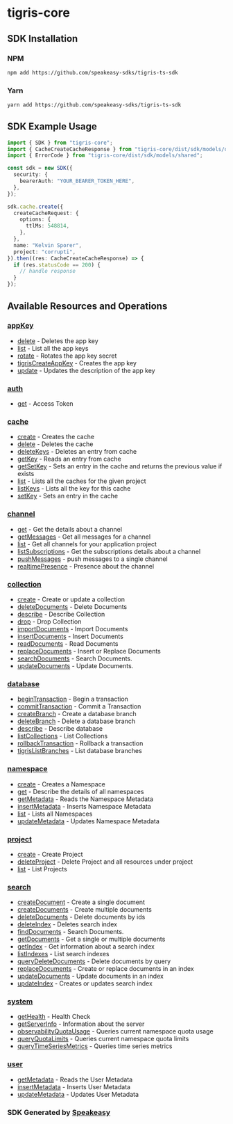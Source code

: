 # tigris-core

<!-- Start SDK Installation -->
## SDK Installation

### NPM

```bash
npm add https://github.com/speakeasy-sdks/tigris-ts-sdk
```

### Yarn

```bash
yarn add https://github.com/speakeasy-sdks/tigris-ts-sdk
```
<!-- End SDK Installation -->

## SDK Example Usage
<!-- Start SDK Example Usage -->
```typescript
import { SDK } from "tigris-core";
import { CacheCreateCacheResponse } from "tigris-core/dist/sdk/models/operations";
import { ErrorCode } from "tigris-core/dist/sdk/models/shared";

const sdk = new SDK({
  security: {
    bearerAuth: "YOUR_BEARER_TOKEN_HERE",
  },
});

sdk.cache.create({
  createCacheRequest: {
    options: {
      ttlMs: 548814,
    },
  },
  name: "Kelvin Sporer",
  project: "corrupti",
}).then((res: CacheCreateCacheResponse) => {
  if (res.statusCode == 200) {
    // handle response
  }
});
```
<!-- End SDK Example Usage -->

<!-- Start SDK Available Operations -->
## Available Resources and Operations


### [appKey](docs/appkey/README.md)

* [delete](docs/appkey/README.md#delete) - Deletes the app key
* [list](docs/appkey/README.md#list) - List all the app keys
* [rotate](docs/appkey/README.md#rotate) - Rotates the app key secret
* [tigrisCreateAppKey](docs/appkey/README.md#tigriscreateappkey) - Creates the app key
* [update](docs/appkey/README.md#update) - Updates the description of the app key

### [auth](docs/auth/README.md)

* [get](docs/auth/README.md#get) - Access Token

### [cache](docs/cache/README.md)

* [create](docs/cache/README.md#create) - Creates the cache
* [delete](docs/cache/README.md#delete) - Deletes the cache
* [deleteKeys](docs/cache/README.md#deletekeys) - Deletes an entry from cache
* [getKey](docs/cache/README.md#getkey) - Reads an entry from cache
* [getSetKey](docs/cache/README.md#getsetkey) - Sets an entry in the cache and returns the previous value if exists
* [list](docs/cache/README.md#list) - Lists all the caches for the given project
* [listKeys](docs/cache/README.md#listkeys) - Lists all the key for this cache
* [setKey](docs/cache/README.md#setkey) - Sets an entry in the cache

### [channel](docs/channel/README.md)

* [get](docs/channel/README.md#get) - Get the details about a channel
* [getMessages](docs/channel/README.md#getmessages) - Get all messages for a channel
* [list](docs/channel/README.md#list) - Get all channels for your application project
* [listSubscriptions](docs/channel/README.md#listsubscriptions) - Get the subscriptions details about a channel
* [pushMessages](docs/channel/README.md#pushmessages) - push messages to a single channel
* [realtimePresence](docs/channel/README.md#realtimepresence) - Presence about the channel

### [collection](docs/collection/README.md)

* [create](docs/collection/README.md#create) - Create or update a collection
* [deleteDocuments](docs/collection/README.md#deletedocuments) - Delete Documents
* [describe](docs/collection/README.md#describe) - Describe Collection
* [drop](docs/collection/README.md#drop) - Drop Collection
* [importDocuments](docs/collection/README.md#importdocuments) - Import Documents
* [insertDocuments](docs/collection/README.md#insertdocuments) - Insert Documents
* [readDocuments](docs/collection/README.md#readdocuments) - Read Documents
* [replaceDocuments](docs/collection/README.md#replacedocuments) - Insert or Replace Documents
* [searchDocuments](docs/collection/README.md#searchdocuments) - Search Documents.
* [updateDocuments](docs/collection/README.md#updatedocuments) - Update Documents.

### [database](docs/database/README.md)

* [beginTransaction](docs/database/README.md#begintransaction) - Begin a transaction
* [commitTransaction](docs/database/README.md#committransaction) - Commit a Transaction
* [createBranch](docs/database/README.md#createbranch) - Create a database branch
* [deleteBranch](docs/database/README.md#deletebranch) - Delete a database branch
* [describe](docs/database/README.md#describe) - Describe database
* [listCollections](docs/database/README.md#listcollections) - List Collections
* [rollbackTransaction](docs/database/README.md#rollbacktransaction) - Rollback a transaction
* [tigrisListBranches](docs/database/README.md#tigrislistbranches) - List database branches

### [namespace](docs/namespace/README.md)

* [create](docs/namespace/README.md#create) - Creates a Namespace
* [get](docs/namespace/README.md#get) - Describe the details of all namespaces
* [getMetadata](docs/namespace/README.md#getmetadata) - Reads the Namespace Metadata
* [insertMetadata](docs/namespace/README.md#insertmetadata) - Inserts Namespace Metadata
* [list](docs/namespace/README.md#list) - Lists all Namespaces
* [updateMetadata](docs/namespace/README.md#updatemetadata) - Updates Namespace Metadata

### [project](docs/project/README.md)

* [create](docs/project/README.md#create) - Create Project
* [deleteProject](docs/project/README.md#deleteproject) - Delete Project and all resources under project
* [list](docs/project/README.md#list) - List Projects

### [search](docs/search/README.md)

* [createDocument](docs/search/README.md#createdocument) - Create a single document
* [createDocuments](docs/search/README.md#createdocuments) - Create multiple documents
* [deleteDocuments](docs/search/README.md#deletedocuments) - Delete documents by ids
* [deleteIndex](docs/search/README.md#deleteindex) - Deletes search index
* [findDocuments](docs/search/README.md#finddocuments) - Search Documents.
* [getDocuments](docs/search/README.md#getdocuments) - Get a single or multiple documents
* [getIndex](docs/search/README.md#getindex) - Get information about a search index
* [listIndexes](docs/search/README.md#listindexes) - List search indexes
* [queryDeleteDocuments](docs/search/README.md#querydeletedocuments) - Delete documents by query
* [replaceDocuments](docs/search/README.md#replacedocuments) - Create or replace documents in an index
* [updateDocuments](docs/search/README.md#updatedocuments) - Update documents in an index
* [updateIndex](docs/search/README.md#updateindex) - Creates or updates search index

### [system](docs/system/README.md)

* [getHealth](docs/system/README.md#gethealth) - Health Check
* [getServerInfo](docs/system/README.md#getserverinfo) - Information about the server
* [observabilityQuotaUsage](docs/system/README.md#observabilityquotausage) - Queries current namespace quota usage
* [queryQuotaLimits](docs/system/README.md#queryquotalimits) - Queries current namespace quota limits
* [queryTimeSeriesMetrics](docs/system/README.md#querytimeseriesmetrics) - Queries time series metrics

### [user](docs/user/README.md)

* [getMetadata](docs/user/README.md#getmetadata) - Reads the User Metadata
* [insertMetadata](docs/user/README.md#insertmetadata) - Inserts User Metadata
* [updateMetadata](docs/user/README.md#updatemetadata) - Updates User Metadata
<!-- End SDK Available Operations -->

### SDK Generated by [Speakeasy](https://docs.speakeasyapi.dev/docs/using-speakeasy/client-sdks)
